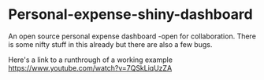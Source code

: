 # Personal-expense-shiny-dashboard
An open source personal expense dashboard -open for collaboration. There is some nifty stuff in this already but there are also a few bugs.

Here's a link to a runthrough of a working example
https://www.youtube.com/watch?v=7QSkLiqUzZA
